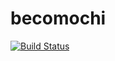 becomochi
====

[![Build Status](https://cloud.drone.io/api/badges/mohemohe/becomochi/status.svg)](https://cloud.drone.io/mohemohe/becomochi)